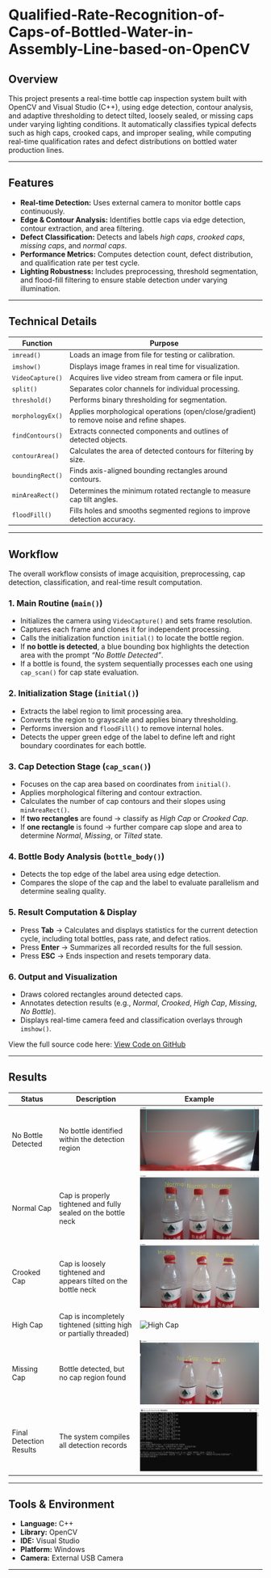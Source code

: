 # Qualified-Rate-Recognition-of-Caps-of-Bottled-Water-in-Assembly-Line-based-on-OpenCV


## Overview  
This project presents a real-time bottle cap inspection system built with OpenCV and Visual Studio (C++), using edge detection, contour analysis, and adaptive thresholding to detect tilted, loosely sealed, or missing caps under varying lighting conditions.
It automatically classifies typical defects such as high caps, crooked caps, and improper sealing, while computing real-time qualification rates and defect distributions on bottled water production lines.  

---


## Features  
- **Real-time Detection:** Uses external camera to monitor bottle caps continuously.  
- **Edge & Contour Analysis:** Identifies bottle caps via edge detection, contour extraction, and area filtering.  
- **Defect Classification:** Detects and labels *high caps*, *crooked caps*, *missing caps*, and *normal caps*.  
- **Performance Metrics:** Computes detection count, defect distribution, and qualification rate per test cycle.  
- **Lighting Robustness:** Includes preprocessing, threshold segmentation, and flood-fill filtering to ensure stable detection under varying illumination.


---


## Technical Details  

| Function | Purpose |
|-----------|----------|
| `imread()` | Loads an image from file for testing or calibration. |
| `imshow()` | Displays image frames in real time for visualization. |
| `VideoCapture()` | Acquires live video stream from camera or file input. |
| `split()` | Separates color channels for individual processing. |
| `threshold()` | Performs binary thresholding for segmentation. |
| `morphologyEx()` | Applies morphological operations (open/close/gradient) to remove noise and refine shapes. |
| `findContours()` | Extracts connected components and outlines of detected objects. |
| `contourArea()` | Calculates the area of detected contours for filtering by size. |
| `boundingRect()` | Finds axis-aligned bounding rectangles around contours. |
| `minAreaRect()` | Determines the minimum rotated rectangle to measure cap tilt angles. |
| `floodFill()` | Fills holes and smooths segmented regions to improve detection accuracy. |


---


## Workflow  
The overall workflow consists of image acquisition, preprocessing, cap detection, classification, and real-time result computation.  

### 1. Main Routine (`main()`)  
- Initializes the camera using `VideoCapture()` and sets frame resolution.  
- Captures each frame and clones it for independent processing.  
- Calls the initialization function `initial()` to locate the bottle region.  
- If **no bottle is detected**, a blue bounding box highlights the detection area with the prompt *“No Bottle Detected”*.  
- If a bottle is found, the system sequentially processes each one using `cap_scan()` for cap state evaluation.  

### 2. Initialization Stage (`initial()`)  
- Extracts the label region to limit processing area.  
- Converts the region to grayscale and applies binary thresholding.  
- Performs inversion and `floodFill()` to remove internal holes.  
- Detects the upper green edge of the label to define left and right boundary coordinates for each bottle.  

### 3. Cap Detection Stage (`cap_scan()`)  
- Focuses on the cap area based on coordinates from `initial()`.  
- Applies morphological filtering and contour extraction.  
- Calculates the number of cap contours and their slopes using `minAreaRect()`.  
- If **two rectangles** are found → classify as *High Cap* or *Crooked Cap*.  
- If **one rectangle** is found → further compare cap slope and area to determine *Normal*, *Missing*, or *Tilted* state.  

### 4. Bottle Body Analysis (`bottle_body()`)  
- Detects the top edge of the label area using edge detection.  
- Compares the slope of the cap and the label to evaluate parallelism and determine sealing quality.  

### 5. Result Computation & Display  
- Press **Tab** → Calculates and displays statistics for the current detection cycle, including total bottles, pass rate, and defect ratios.  
- Press **Enter** → Summarizes all recorded results for the full session.  
- Press **ESC** → Ends inspection and resets temporary data.  

### 6. Output and Visualization  
- Draws colored rectangles around detected caps.  
- Annotates detection results (e.g., *Normal*, *Crooked*, *High Cap*, *Missing*, *No Bottle*).  
- Displays real-time camera feed and classification overlays through `imshow()`.  

View the full source code here: [View Code on GitHub](./Code)


---

## Results  

| Status | Description | Example |
|---------|--------------|---------|
| No Bottle Detected | No bottle identified within the detection region | ![No Bottle Detected](Img/No_bottle_detected.png) |
| Normal Cap | Cap is properly tightened and fully sealed on the bottle neck | ![Normal Cap](Img/Normal_Cap.png) |
| Crooked Cap | Cap is loosely tightened and appears tilted on the bottle neck | ![Crooked Cap](Img/Crooked_Cap.png) |
| High Cap | Cap is incompletely tightened (sitting high or partially threaded) | ![High Cap](Img/High_Cap.png) |
| Missing Cap | Bottle detected, but no cap region found | ![Missing Cap](Img/Missing_Cap.png) |
| Final Detection Results | The system compiles all detection records | ![Result](Img/Result.png) |


---


## Tools & Environment  
- **Language:** C++  
- **Library:** OpenCV  
- **IDE:** Visual Studio  
- **Platform:** Windows  
- **Camera:** External USB Camera  


---
